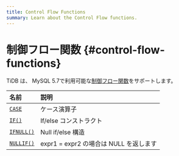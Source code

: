 ```yaml
---
title: Control Flow Functions
summary: Learn about the Control Flow functions.
---
```


# 制御フロー関数 {#control-flow-functions}

TiDB は、 MySQL 5.7で利用可能な[制御フロー関数](https://dev.mysql.com/doc/refman/5.7/en/flow-control-functions.html)をサポートします。

| 名前                                                                                                | 説明                            |
| :------------------------------------------------------------------------------------------------ | :---------------------------- |
| [`CASE`](https://dev.mysql.com/doc/refman/5.7/en/flow-control-functions.html#operator_case)       | ケース演算子                        |
| [`IF()`](https://dev.mysql.com/doc/refman/5.7/en/flow-control-functions.html#function_if)         | If/else コンストラクト               |
| [`IFNULL()`](https://dev.mysql.com/doc/refman/5.7/en/flow-control-functions.html#function_ifnull) | Null if/else 構造               |
| [`NULLIF()`](https://dev.mysql.com/doc/refman/5.7/en/flow-control-functions.html#function_nullif) | expr1 = expr2 の場合は NULL を返します |
